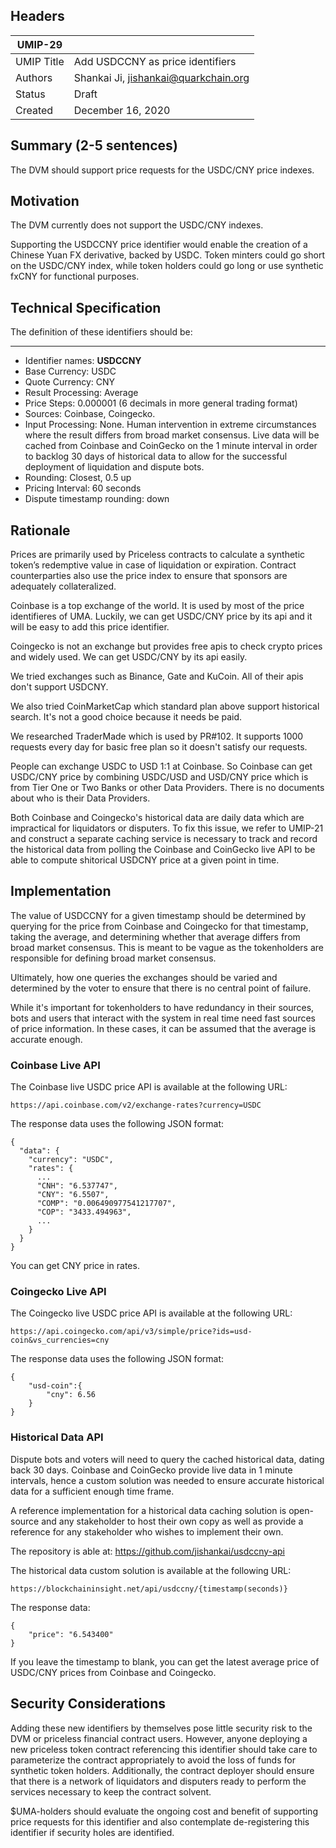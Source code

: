 ## Headers
| UMIP-29     |                                                                                                                                          |
|------------|------------------------------------------------------------------------------------------------------------------------------------------|
| UMIP Title | Add USDCCNY as price identifiers              |
| Authors    | Shankai Ji, jishankai@quarkchain.org |
| Status     | Draft                                                                                                                                  |
| Created    | December 16, 2020                                                                                                                           |

## Summary (2-5 sentences)
The DVM should support price requests for the USDC/CNY price indexes. 


## Motivation
The DVM currently does not support the USDC/CNY indexes.

Supporting the USDCCNY price identifier would enable the creation of a Chinese Yuan FX derivative, backed by USDC. Token minters could go short on the USDC/CNY index, while token holders could go long or use synthetic fxCNY for functional purposes.

## Technical Specification
The definition of these identifiers should be:

-----------------------------------------
- Identifier names: **USDCCNY**
- Base Currency: USDC
- Quote Currency: CNY
- Result Processing: Average
- Price Steps: 0.000001 (6 decimals in more general trading format)
- Sources: Coinbase, Coingecko.
- Input Processing: None. Human intervention in extreme circumstances where the result differs from broad market consensus. Live data will be cached from Coinbase and CoinGecko on the 1 minute interval in order to backlog 30 days of historical data to allow for the successful deployment of liquidation and dispute bots.
- Rounding: Closest, 0.5 up
- Pricing Interval: 60 seconds
- Dispute timestamp rounding: down


## Rationale
Prices are primarily used by Priceless contracts to calculate a synthetic token’s redemptive value in case of liquidation or expiration. Contract counterparties also use the price index to ensure that sponsors are adequately collateralized. 

Coinbase is a top exchange of the world. It is used by most of the price identifieres of UMA. Luckily, we can get USDC/CNY price by its api and it will be easy to add this price identifier.

Coingecko is not an exchange but provides free apis to check crypto prices and widely used. We can get USDC/CNY by its api easily.

We tried exchanges such as Binance, Gate and KuCoin. All of their apis don't support USDCNY.

We also tried CoinMarketCap which standard plan above support historical search. It's not a good choice because it needs be paid.

We researched TraderMade which is used by PR#102. It supports 1000 requests every day for basic free plan so it doesn't satisfy our requests.

People can exchange USDC to USD 1:1 at Coinbase. So Coinbase can get USDC/CNY price by combining USDC/USD and USD/CNY price which is from Tier One or Two Banks or other Data Providers. There is no documents about who is their Data Providers.

Both Coinbase and Coingecko's historical data are daily data which are impractical for liquidators or disputers. To fix this issue, we refer to UMIP-21 and construct a separate caching service is necessary to track and record the historical data from polling the Coinbase and CoinGecko live API to be able to compute shitorical USDCNY price at a given point in time.


## Implementation

The value of USDCCNY for a given timestamp should be determined by querying for the price from Coinbase and Coingecko for that timestamp, taking the average, and determining whether that average differs from broad market consensus. This is meant to be vague as the tokenholders are responsible for defining broad market consensus.

Ultimately, how one queries the exchanges should be varied and determined by the voter to ensure that there is no central point of failure.

While it's important for tokenholders to have redundancy in their sources, bots and users that interact with the system in real time need fast sources of price information. In these cases, it can be assumed that the average is accurate enough.

### Coinbase Live API

The Coinbase live USDC price API is available at the following URL:

```
https://api.coinbase.com/v2/exchange-rates?currency=USDC
```

The response data uses the following JSON format:
```
{
  "data": {
    "currency": "USDC",
    "rates": {
      ...
      "CNH": "6.537747",
      "CNY": "6.5507",
      "COMP": "0.006490977541217707",
      "COP": "3433.494963",
      ...
    }
  }
}

```
You can get CNY price in rates.

### Coingecko Live API

The Coingecko live USDC price API is available at the following URL:

```
https://api.coingecko.com/api/v3/simple/price?ids=usd-coin&vs_currencies=cny
```

The response data uses the following JSON format:
```
{
    "usd-coin":{
        "cny": 6.56 
    }
}

```

### Historical Data API
Dispute bots and voters will need to query the cached historical data, dating back 30 days. Coinbase and CoinGecko provide live data in 1 minute intervals, hence a custom solution was needed to ensure accurate historical data for a sufficient enough time frame.

A reference implementation for a historical data caching solution is open-source and any stakeholder to host their own copy as well as provide a reference for any stakeholder who wishes to implement their own.

The repository is able at: https://github.com/jishankai/usdccny-api

The historical data custom solution is available at the following URL:

```
https://blockchaininsight.net/api/usdccny/{timestamp(seconds)}
```

The response data:
```
{
    "price": "6.543400"
}
```

If you leave the timestamp to blank, you can get the latest average price of USDC/CNY prices from Coinbase and Coingecko.

## Security Considerations
Adding these new identifiers by themselves pose little security risk to the DVM or priceless financial contract users. However, anyone deploying a new priceless token contract referencing this identifier should take care to parameterize the contract appropriately to avoid the loss of funds for synthetic token holders. Additionally, the contract deployer should ensure that there is a network of liquidators and disputers ready to perform the services necessary to keep the contract solvent.

 $UMA-holders should evaluate the ongoing cost and benefit of supporting price requests for this identifier and also contemplate de-registering this identifier if security holes are identified.
